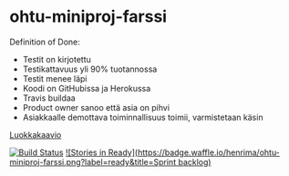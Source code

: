 # ohtu-miniproj-farssi

Definition of Done:
- Testit on kirjotettu
- Testikattavuus yli 90% tuotannossa
- Testit menee läpi
- Koodi on GitHubissa ja Herokussa
- Travis buildaa
- Product owner sanoo että asia on pihvi
- Asiakkaalle demottava toiminnallisuus toimii, varmistetaan käsin



[Luokkakaavio](http://www.nomnoml.com/#view/%0A%0A[Entry|%0Acategory:String]%0A%0A[Entry]%3C-%3E[Field]%0A%0A[Field|%0Aname:String;%0Acontent:String])

[![Build Status](https://travis-ci.org/henrima/ohtu-miniproj-farssi.png)](https://travis-ci.org/henrima/ohtu-miniproj-farssi)
[![Stories in Ready](https://badge.waffle.io/henrima/ohtu-miniproj-farssi.png?label=ready&title=Sprint backlog)](https://waffle.io/henrima/ohtu-miniproj-farssi)

